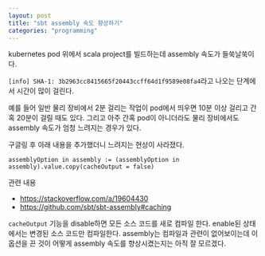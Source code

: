 ```yaml
---
layout: post
title: "sbt assembly 속도 향상하기"
categories: "programming"
---
```


kubernetes pod 위에서 scala project를 빌드하는데 assembly 속도가 들쑥날쑥이다.

`[info] SHA-1: 3b2963cc8415665f20443ccff64d1f9589e08fa4`라고 나오는 단계에서 시간이 많이 걸린다.

예를 들어 일반 물리 장비에서 2분 걸리는 작업이 pod에서 띄우면 10분 이상 걸리고 간혹 20분이 걸릴 때도 있다. 그리고 아주 간혹 pod이 아니더라도 물리 장비에서도 assembly 속도가 엄청 느려지는 경우가 있다.

구글링 후 아래 내용을 추가했더니 느려지는 현상이 사라졌다.

```
assemblyOption in assembly := (assemblyOption in assembly).value.copy(cacheOutput = false)
```

관련 내용

- https://stackoverflow.com/a/19604430
- https://github.com/sbt/sbt-assembly#caching

`cacheOutput` 기능을 disable하면 모든 소스 코드를 새로 컴파일 한다. enable된 상태에서는 변경된 소스 코드만 컴파일한다. assembly는 컴파일과 관련이 없어보이는데 이 옵션을 끈 것이 어떻게 assembly 속도를 향상시켰는지는 아직 잘 모르겠다.
